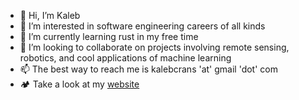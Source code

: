 - 👋 Hi, I’m Kaleb
- 👀 I’m interested in software engineering careers of all kinds
- 🌱 I’m currently learning rust in my free time
- 🤝 I’m looking to collaborate on projects involving remote sensing, robotics, and cool applications of machine learning 
- 📫 The best way to reach me is kalebcrans 'at' gmail 'dot' com
- 🏕 Take a look at my [website](https://kcrans.com)

<!---
kcrans/kcrans is a ✨ special ✨ repository because its `README.md` (this file) appears on your GitHub profile.
You can click the Preview link to take a look at your changes.
--->
